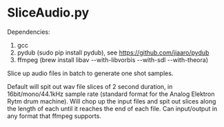 # SliceAudio.py
Dependencies:
1. gcc
2. pydub (sudo pip install pydub), see https://github.com/jiaaro/pydub
3. ffmpeg (brew install libav --with-libvorbis --with-sdl --with-theora)

Slice up audio files in batch to generate one shot samples.  

Default will spit out wav file slices of 2 second duration, in 16bit/mono/44.1kHz sample rate (standard format for the
Analog Elektron Rytm drum machine).
Will chop up the input files and spit out slices along the length of each until it reaches the end of each file.
Can input/output in any format that ffmpeg supports.
